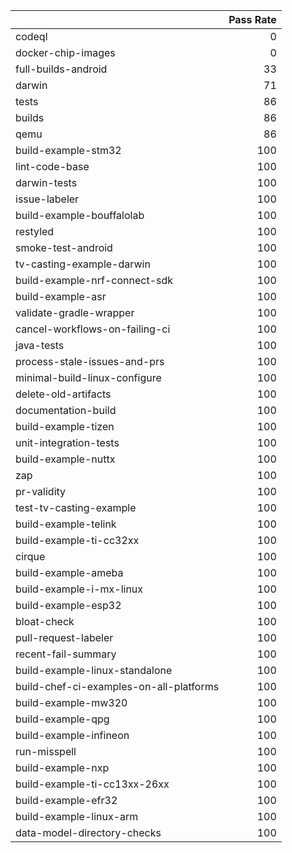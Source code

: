 |                                         |   Pass Rate |
|:----------------------------------------|------------:|
| codeql                                  |           0 |
| docker-chip-images                      |           0 |
| full-builds-android                     |          33 |
| darwin                                  |          71 |
| tests                                   |          86 |
| builds                                  |          86 |
| qemu                                    |          86 |
| build-example-stm32                     |         100 |
| lint-code-base                          |         100 |
| darwin-tests                            |         100 |
| issue-labeler                           |         100 |
| build-example-bouffalolab               |         100 |
| restyled                                |         100 |
| smoke-test-android                      |         100 |
| tv-casting-example-darwin               |         100 |
| build-example-nrf-connect-sdk           |         100 |
| build-example-asr                       |         100 |
| validate-gradle-wrapper                 |         100 |
| cancel-workflows-on-failing-ci          |         100 |
| java-tests                              |         100 |
| process-stale-issues-and-prs            |         100 |
| minimal-build-linux-configure           |         100 |
| delete-old-artifacts                    |         100 |
| documentation-build                     |         100 |
| build-example-tizen                     |         100 |
| unit-integration-tests                  |         100 |
| build-example-nuttx                     |         100 |
| zap                                     |         100 |
| pr-validity                             |         100 |
| test-tv-casting-example                 |         100 |
| build-example-telink                    |         100 |
| build-example-ti-cc32xx                 |         100 |
| cirque                                  |         100 |
| build-example-ameba                     |         100 |
| build-example-i-mx-linux                |         100 |
| build-example-esp32                     |         100 |
| bloat-check                             |         100 |
| pull-request-labeler                    |         100 |
| recent-fail-summary                     |         100 |
| build-example-linux-standalone          |         100 |
| build-chef-ci-examples-on-all-platforms |         100 |
| build-example-mw320                     |         100 |
| build-example-qpg                       |         100 |
| build-example-infineon                  |         100 |
| run-misspell                            |         100 |
| build-example-nxp                       |         100 |
| build-example-ti-cc13xx-26xx            |         100 |
| build-example-efr32                     |         100 |
| build-example-linux-arm                 |         100 |
| data-model-directory-checks             |         100 |